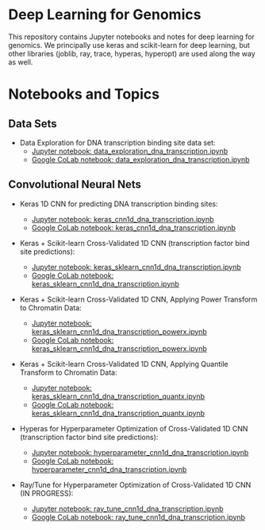 # Deep Learning for Genomics

This repository contains Jupyter notebooks and notes for 
deep learning for genomics. We principally use keras and
scikit-learn for deep learning, but other libraries (joblib,
ray, trace, hyperas, hyperopt) are used along the way as well.

# Notebooks and Topics

## Data Sets

* Data Exploration for DNA transcription binding site data set:
    * [Jupyter notebook: data_exploration_dna_transcription.ipynb](data_exploration_dna_transcription.ipynb)
    * [Google CoLab notebook: data_exploration_dna_transcription.ipynb](https://colab.research.google.com/github/charlesreid1/deep-learning-genomics/blob/master/data_exploration_dna_transcription.ipynb#)

## Convolutional Neural Nets

* Keras 1D CNN for predicting DNA transcription binding sites:
    * [Jupyter notebook: keras_cnn1d_dna_transcription.ipynb](keras_cnn1d_dna_transcription.ipynb)
    * [Google CoLab notebook: keras_cnn1d_dna_transcription.ipynb](https://colab.research.google.com/github/charlesreid1/deep-learning-genomics/blob/master/keras_cnn1d_dna_transcription.ipynb#)

* Keras + Scikit-learn Cross-Validated 1D CNN (transcription factor bind site predictions):
    * [Jupyter notebook: keras_sklearn_cnn1d_dna_transcription.ipynb](keras_sklearn_cnn1d_dna_transcription.ipynb)
    * [Google CoLab notebook: keras_sklearn_cnn1d_dna_transcription.ipynb](https://colab.research.google.com/github/charlesreid1/deep-learning-genomics/blob/master/keras_sklearn_cnn1d_dna_transcription.ipynb#)

* Keras + Scikit-learn Cross-Validated 1D CNN, Applying Power Transform to Chromatin Data:
    * [Jupyter notebook: keras_sklearn_cnn1d_dna_transcription_powerx.ipynb](keras_sklearn_cnn1d_dna_transcription_powerx.ipynb)
    * [Google CoLab notebook: keras_sklearn_cnn1d_dna_transcription_powerx.ipynb](https://colab.research.google.com/github/charlesreid1/deep-learning-genomics/blob/master/keras_sklearn_cnn1d_dna_transcription_powerx.ipynb)

* Keras + Scikit-learn Cross-Validated 1D CNN, Applying Quantile Transform to Chromatin Data:
    * [Jupyter notebook: keras_sklearn_cnn1d_dna_transcription_quantx.ipynb](keras_sklearn_cnn1d_dna_transcription_quantx.ipynb)
    * [Google CoLab notebook: keras_sklearn_cnn1d_dna_transcription_quantx.ipynb](https://colab.research.google.com/github/charlesreid1/deep-learning-genomics/blob/master/keras_sklearn_cnn1d_dna_transcription_quantx.ipynb)

* Hyperas for Hyperparameter Optimization of Cross-Validated 1D CNN (transcription factor bind site predictions):
    * [Jupyter notebook: hyperparameter_cnn1d_dna_transcription.ipynb](hyperparameter_cnn1d_dna_transcription.ipynb)
    * [Google CoLab notebook: hyperparameter_cnn1d_dna_transcription.ipynb](https://colab.research.google.com/github/charlesreid1/deep-learning-genomics/blob/master/hyperparameter_cnn1d_dna_transcription.ipynb#)

* Ray/Tune for Hyperparameter Optimization of Cross-Validated 1D CNN (IN PROGRESS):
    * [Jupyter notebook: ray_tune_cnn1d_dna_transcription.ipynb](ray_tune_cnn1d_dna_transcription.ipynb)
    * [Google CoLab notebook: ray_tune_cnn1d_dna_transcription.ipynb](https://colab.research.google.com/github/charlesreid1/deep-learning-genomics/blob/master/ray_tune_cnn1d_dna_transcription.ipynb#)
